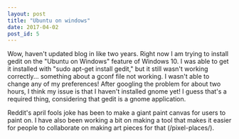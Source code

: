 ```yaml
---
layout: post
title: "Ubuntu on windows"
date: 2017-04-02
post_id: 5
---
```

Wow, haven't updated blog in like two years. Right now I am trying to install gedit on the "Ubuntu on Windows" feature of Windows 10. I was able to get it installed with "sudo apt-get install gedit," but it still wasn't working correctly... something about a gconf file not working. I wasn't able to change any of my preferences! After googling the problem for about two hours, I think my issue is that I haven't installed gnome yet! I guess that's a required thing, considering that gedit is a gnome application. 

Reddit's april fools joke has been to make a giant paint canvas for users to paint on. I have also been working a bit on making a tool that makes it easier for people to collaborate on making art pieces for that (/pixel-places/).

